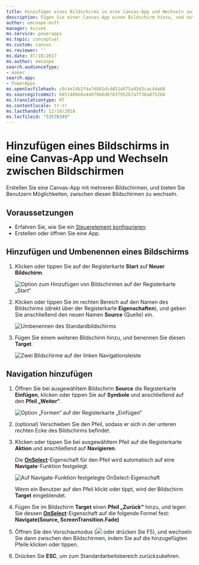 ```yaml
---
title: Hinzufügen eines Bildschirms in eine Canvas-App und Wechseln zwischen Bildschirmen | Microsoft-Dokumentation
description: Fügen Sie einer Canvas-App einen Bildschirm hinzu, und nutzen Sie die Weiter- und Zurück-Pfeile, um in PowerApps zwischen Bildschirmen zu wechseln
author: emcoope-msft
manager: kvivek
ms.service: powerapps
ms.topic: conceptual
ms.custom: canvas
ms.reviewer: ''
ms.date: 07/10/2017
ms.author: emcoope
search.audienceType:
- maker
search.app:
- PowerApps
ms.openlocfilehash: c0c4e14b2f4a7db81dcdd51dd75a45d3cac4da68
ms.sourcegitcommit: 6851486b8a44d76b6d87837952b7a7f38a8752b6
ms.translationtype: HT
ms.contentlocale: tr-tr
ms.lasthandoff: 12/18/2018
ms.locfileid: "53570349"
---
```

# <a name="add-a-screen-to-a-canvas-app-and-navigate-between-screens"></a>Hinzufügen eines Bildschirms in eine Canvas-App und Wechseln zwischen Bildschirmen

Erstellen Sie eine Canvas-App mit mehreren Bildschirmen, und bieten Sie Benutzern Möglichkeiten, zwischen diesen Bildschirmen zu wechseln.

## <a name="prerequisites"></a>Voraussetzungen

* Erfahren Sie, wie Sie ein [Steuerelement konfigurieren](add-configure-controls.md).
* Erstellen oder öffnen Sie eine App.

## <a name="add-and-rename-a-screen"></a>Hinzufügen und Umbenennen eines Bildschirms

1. Klicken oder tippen Sie auf der Registerkarte **Start** auf **Neuer Bildschirm**.

    ![Option zum Hinzufügen von Bildschirmen auf der Registerkarte „Start“](./media/add-screen-context-variables/add-screen.png)

2. Klicken oder tippen Sie im rechten Bereich auf den Namen des Bildschirms (direkt über der Registerkarte **Eigenschaften**), und geben Sie anschließend den neuen Namen **Source** (Quelle) ein.

    ![Umbenennen des Standardbildschirms](./media/add-screen-context-variables/name-source-screen.png)

3. Fügen Sie einem weiteren Bildschirm hinzu, und benennen Sie diesen **Target**.

    ![Zwei Bildschirme auf der linken Navigationsleiste](./media/add-screen-context-variables/two-screens-in-nav.png)

## <a name="add-navigation"></a>Navigation hinzufügen
1. Öffnen Sie bei ausgewähltem Bildschirm **Source** die Registerkarte **Einfügen**, klicken oder tippen Sie auf **Symbole** und anschließend auf den **Pfeil „Weiter“**.  

    ![Option „Formen“ auf der Registerkarte „Einfügen“](./media/add-screen-context-variables/add-next-arrow.png)

2. (optional) Verschieben Sie den Pfeil, sodass er sich in der unteren rechten Ecke des Bildschirms befindet.

3. Klicken oder tippen Sie bei ausgewähltem Pfeil auf die Registerkarte **Aktion** und anschließend auf **Navigieren**.

    Die **[OnSelect](controls/properties-core.md)**-Eigenschaft für den Pfeil wird automatisch auf eine **Navigate**-Funktion festgelegt.  

    ![Auf Navigate-Funktion festgelegte OnSelect-Eigenschaft](./media/add-screen-context-variables/onselect-default.png)

    Wenn ein Benutzer auf den Pfeil klickt oder tippt, wird der Bildschirm **Target** eingeblendet.

4. Fügen Sie im Bildschirm **Target** einen **Pfeil „Zurück“** hinzu, und legen Sie dessen **[OnSelect](controls/properties-core.md)**-Eigenschaft auf die folgende Formel fest:
   <br>**Navigate(Source, ScreenTransition.Fade)**

5. Öffnen Sie den Vorschaumodus (![](./media/add-screen-context-variables/preview.png) oder drücken Sie F5), und wechseln Sie dann zwischen den Bildschirmen, indem Sie auf die hinzugefügten Pfeile klicken oder tippen.

6. Drücken Sie **ESC**, um zum Standardarbeitsbereich zurückzukehren.
